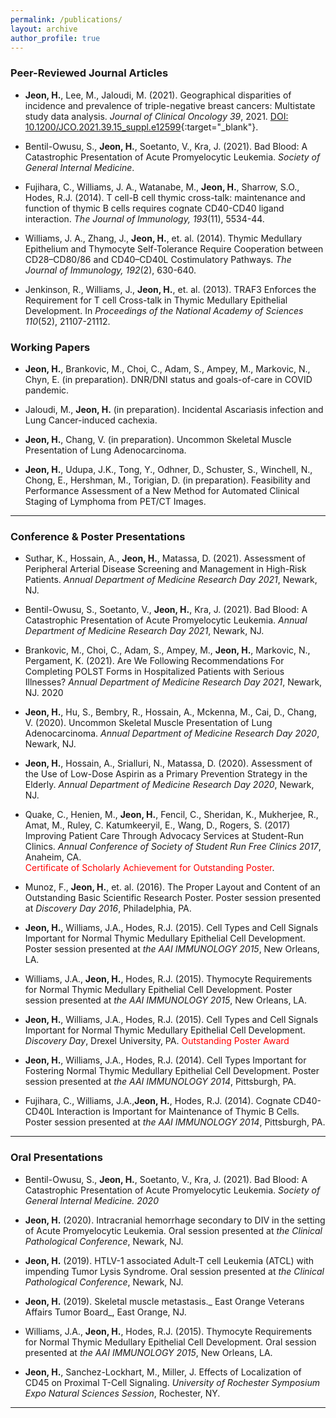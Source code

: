 ```yaml
---
permalink: /publications/
layout: archive
author_profile: true
---
```


### Peer-Reviewed Journal Articles

- <strong>Jeon, H.</strong>, Lee, M., Jaloudi, M. (2021). Geographical disparities of incidence and prevalence of triple-negative breast cancers: Multistate study data analysis. _Journal of Clinical Oncology 39_, 2021. [DOI: 10.1200/JCO.2021.39.15_suppl.e12599](https://doi.org/10.1200/JCO.2021.39.15_suppl.e12599){:target="_blank"}.

- Bentil-Owusu, S., <strong>Jeon, H.</strong>, Soetanto, V., Kra, J. (2021). Bad Blood: A Catastrophic Presentation of Acute Promyelocytic Leukemia. _Society of General Internal Medicine_.

- Fujihara, C., Williams, J. A., Watanabe, M., <strong>Jeon, H.</strong>, Sharrow, S.O., Hodes, R.J. (2014). T cell-B cell thymic cross-talk: maintenance and function of thymic B cells requires cognate CD40-CD40 ligand interaction. _The Journal of Immunology, 193_(11), 5534-44.

- Williams, J. A., Zhang, J., <strong>Jeon, H.</strong>, et. al. (2014). Thymic Medullary Epithelium and Thymocyte Self-Tolerance Require Cooperation between CD28–CD80/86 and CD40–CD40L Costimulatory Pathways. _The Journal of Immunology, 192_(2), 630-640.

- Jenkinson, R., Williams, J., <strong>Jeon, H.</strong>, et. al. (2013). TRAF3 Enforces the Requirement for T cell Cross-talk in Thymic Medullary Epithelial Development. In _Proceedings of the National Academy of Sciences 110_(52), 21107-21112.

### Working Papers

- <strong>Jeon, H.</strong>, Brankovic, M., Choi, C., Adam, S., Ampey, M., Markovic, N., Chyn, E. (in preparation). DNR/DNI status and goals-of-care in COVID pandemic.

- Jaloudi, M., <strong>Jeon, H.</strong> (in preparation). Incidental Ascariasis infection and Lung Cancer-induced cachexia. 

- <strong>Jeon, H.</strong>, Chang, V. (in preparation). Uncommon Skeletal Muscle Presentation of Lung Adenocarcinoma.

- <strong>Jeon, H.</strong>, Udupa, J.K., Tong, Y., Odhner, D., Schuster, S., Winchell, N., Chong, E., Hershman, M., Torigian, D. (in preparation). Feasibility and Performance Assessment of a New Method for Automated Clinical Staging of Lymphoma from PET/CT Images.


---
### Conference & Poster Presentations

- Suthar, K., Hossain, A., <strong>Jeon, H.</strong>, Matassa, D. (2021). Assessment of Peripheral Arterial Disease Screening and Management in High-Risk Patients. _Annual Department of Medicine Research Day 2021_, Newark, NJ.

- Bentil-Owusu, S., Soetanto, V., <strong>Jeon, H.</strong>, Kra, J. (2021). Bad Blood: A Catastrophic Presentation of Acute Promyelocytic Leukemia. _Annual Department of Medicine Research Day 2021_, Newark, NJ. 

- Brankovic, M., Choi, C., Adam, S., Ampey, M., <strong>Jeon, H.</strong>, Markovic, N., Pergament, K. (2021). Are We Following Recommendations For Completing POLST Forms in Hospitalized Patients with Serious Illnesses? _Annual Department of Medicine Research Day 2021_, Newark, NJ. 2020 

- <strong>Jeon, H.</strong>, Hu, S., Bembry, R., Hossain, A., Mckenna, M., Cai, D., Chang, V. (2020). Uncommon Skeletal Muscle Presentation of Lung Adenocarcinoma. _Annual Department of Medicine Research Day 2020_, Newark, NJ. 

- <strong>Jeon, H.</strong>, Hossain, A., Srialluri, N., Matassa, D. (2020). Assessment of the Use of Low-Dose Aspirin as a Primary Prevention Strategy in the Elderly. _Annual Department of Medicine Research Day 2020_, Newark, NJ. 

- Quake, C., Henien, M., <strong>Jeon, H.</strong>, Fencil, C., Sheridan, K., Mukherjee, R., Amat, M., Ruley, C. Katumkeeryil, E., Wang, D., Rogers, S. (2017) Improving Patient Care Through Advocacy Services at Student-Run Clinics. _Annual Conference of Society of Student Run Free Clinics 2017_, Anaheim, CA. <br><span style="color:red">Certificate of Scholarly Achievement for Outstanding Poster</span>. 

- Munoz, F., <strong>Jeon, H.</strong>, et. al. (2016). The Proper Layout and Content of an Outstanding Basic Scientific Research Poster. Poster session presented at _Discovery Day 2016_, Philadelphia, PA.  

- <strong>Jeon, H.</strong>, Williams, J.A., Hodes, R.J. (2015). Cell Types and Cell Signals Important for Normal Thymic Medullary Epithelial Cell Development. Poster session presented at _the AAI IMMUNOLOGY 2015_, New Orleans, LA. 

- Williams, J.A., <strong>Jeon, H.</strong>, Hodes, R.J. (2015). Thymocyte Requirements for Normal Thymic Medullary Epithelial Cell Development. Poster session presented at _the AAI IMMUNOLOGY 2015_, New Orleans, LA. 

- <strong>Jeon, H.</strong>, Williams, J.A., Hodes, R.J. (2015). Cell Types and Cell Signals Important for Normal Thymic Medullary Epithelial Cell Development. _Discovery Day_, Drexel University, PA. <span style="color:red">Outstanding Poster Award</span>

- <strong>Jeon, H.</strong>, Williams, J.A., Hodes, R.J. (2014). Cell Types Important for Fostering Normal Thymic Medullary Epithelial Cell Development. Poster session presented at _the AAI IMMUNOLOGY 2014_, Pittsburgh, PA. 

- Fujihara, C., Williams, J.A.,<strong>Jeon, H.</strong>, Hodes, R.J. (2014). Cognate CD40-CD40L Interaction is Important for Maintenance of Thymic B Cells. Poster session presented at _the AAI IMMUNOLOGY 2014_, Pittsburgh, PA.

---

### Oral Presentations

- Bentil-Owusu, S., <strong>Jeon, H.</strong>, Soetanto, V., Kra, J. (2021). Bad Blood: A Catastrophic Presentation of Acute Promyelocytic Leukemia. _Society of General Internal Medicine. 2020_

- <strong>Jeon, H.</strong> (2020). Intracranial hemorrhage secondary to DIV in the setting of Acute Promyelocytic Leukemia. Oral session presented at _the Clinical Pathological Conference_, Newark, NJ.  

- <strong>Jeon, H.</strong> (2019). HTLV-1 associated Adult-T cell Leukemia (ATCL) with impending Tumor Lysis Syndrome. Oral session presented at _the Clinical Pathological Conference_, Newark, NJ. 

- <strong>Jeon, H.</strong> (2019). Skeletal muscle metastasis._ East Orange Veterans Affairs Tumor Board_, East Orange, NJ. 

- Williams, J.A., <strong>Jeon, H.</strong>, Hodes, R.J. (2015). Thymocyte Requirements for Normal Thymic Medullary Epithelial Cell Development. Oral session presented at _the AAI IMMUNOLOGY 2015_, New Orleans, LA. 

- <strong>Jeon, H.</strong>, Sanchez-Lockhart, M., Miller, J. Effects of Localization of CD45 on Proximal T-Cell Signaling. _University of Rochester Symposium Expo Natural Sciences Session_, Rochester, NY.


---
